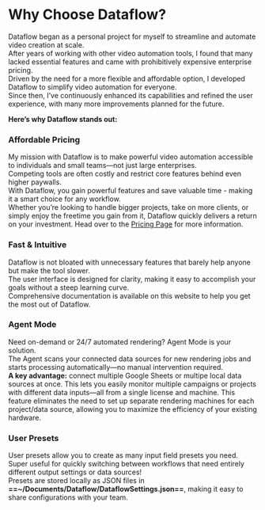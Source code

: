 # Why Choose Dataflow?

Dataflow began as a personal project for myself to streamline and automate video creation at scale.  
After years of working with other video automation tools, I found that many lacked essential features and came with prohibitively expensive enterprise pricing.  
Driven by the need for a more flexible and affordable option, I developed Dataflow to simplify video automation for everyone.  
Since then, I’ve continuously enhanced its capabilities and refined the user experience, with many more improvements planned for the future.

**Here’s why Dataflow stands out:**

### Affordable Pricing
My mission with Dataflow is to make powerful video automation accessible to individuals and small teams—not just large enterprises.  
Competing tools are often costly and restrict core features behind even higher paywalls.  
With Dataflow, you gain powerful features and save valuable time - making it a smart choice for any workflow.  
Whether you’re looking to handle bigger projects, take on more clients, or simply enjoy the freetime you gain from it, Dataflow quickly delivers a return on your investment.
Head over to the [Pricing Page](../pricing/pricing.md) for more information.

### Fast & Intuitive
Dataflow is not bloated with unnecessary features that barely help anyone but make the tool slower.  
The user interface is designed for clarity, making it easy to accomplish your goals without a steep learning curve.  
Comprehensive documentation is available on this website to help you get the most out of Dataflow.

### Agent Mode
Need on-demand or 24/7 automated rendering? Agent Mode is your solution.  
The Agent scans your connected data sources for new rendering jobs and starts processing automatically—no manual intervention required.  
**A key advantage:** connect multiple Google Sheets or multipe local data sources at once.
This lets you easily monitor multiple campaigns or projects with different data inputs—all from a single license and machine.
This feature eliminates the need to set up separate rendering machines for each project/data source, allowing you to maximize the efficiency of your existing hardware.

### User Presets
User presets allow you to create as many input field presets you need.  
Super useful for quickly switching between workflows that need entirely different output settings or data sources!  
Presets are stored locally as JSON files in **==~/Documents/Dataflow/DataflowSettings.json==**, making it easy to share configurations with your team.